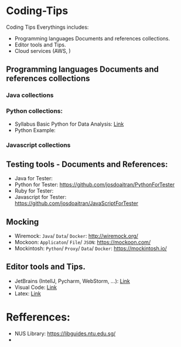 # Coding-Tips
Coding Tips Everythings includes:

+ Programming languages Documents and references collections.
+ Editor tools and Tips.
+ Cloud services (AWS, )


## Programming languages Documents and references collections

### Java collections


### Python collections:

- Syllabus Basic Python for Data Analysis: [Link](https://libguides.ntu.edu.sg/python)
- Python Example:

### Javascript collections


## Testing tools - Documents and References:

- Java for Tester:
- Python for Tester: https://github.com/josdoaitran/PythonForTester
- Ruby for Tester:
- Javascript for Tester: https://github.com/josdoaitran/JavaScriptForTester

## Mocking

- Wiremock: `Java`/ `Data`/ `Docker`: http://wiremock.org/
- Mockoon: `Applicaton`/ `File`/ `JSON`: https://mockoon.com/
- Mockintosh: `Python`/ `Proxy`/ `Data`/ `Docker`: https://mockintosh.io/


## Editor tools and Tips.

+ JetBrains (IntellJ, Pycharm, WebStorm, ...): [Link](https://github.com/josdoaitran/Coding-Tips/blob/main/JetbrainsTools.md)
+ Visual Code: [Link](https://github.com/josdoaitran/Coding-Tips/blob/main/VisualCode.md)
+ Latex: [Link](https://libguides.ntu.edu.sg/LaTeX)



# Refferences:
- NUS Library: https://libguides.ntu.edu.sg/
- 
